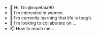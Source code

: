 - 👋 Hi, I’m @mpetaia90
- 👀 I’m interested in women.
- 🌱 I’m currently learning that life is tough.
- 💞️ I’m looking to collaborate on ...
- 📫 How to reach me ...

<!---
mpetaia90/mpetaia90 is a ✨ special ✨ repository because its `README.md` (this file) appears on your GitHub profile.
You can click the Preview link to take a look at your changes.
--->
